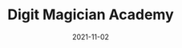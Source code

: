 ---
slug: "magicians"
date: "2021-11-02"
title: "Digit Magician Academy"
logline: "Digit Magician Academy include 10,000 unique magic students with different traits, created by a custom algorithm on Solana blockchain. "
cta: "https://magician.cool/"
logo: /img/magician.png
category: nft,game
status: building
website: https://magician.cool/
twitter: https://twitter.com/digit_room
discord: https://discord.gg/uZgDxCacEa
---